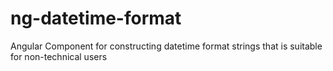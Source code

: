 # ng-datetime-format
Angular Component for constructing datetime format strings that is suitable for non-technical users
